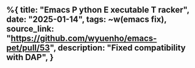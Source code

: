 %{
    title: "Emacs P ython E xecutable T racker",
    date: "2025-01-14",
    tags: ~w(emacs fix),
    source_link: "https://github.com/wyuenho/emacs-pet/pull/53",
    description: "Fixed compatibility with DAP",
}
---
